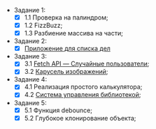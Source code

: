 - Задание 1:
  - [x] 1.1 Проверка на палиндром;
  - [x] 1.2 FizzBuzz;
  - [x] 1.3 Разбиение массива на части;
 
- Задание 2:
  - [x] [Приложение для списка дел](url)
 
- Задание 3:
  - [x] 3.1 [Fetch API — Случайные пользователи](https://pakhomovivan.github.io/SkillsRockTest/Task_3/Task_3.1_Async/);
  - [x] 3.2 [Карусель изображений](https://pakhomovivan.github.io/SkillsRockTest/Task_3/Task_3.2_Gallery/);

- Задание 4:
  - [x] 4.1 Реализация простого калькулятора;
  - [x] 4.2 [Система управления библиотекой]([url](https://pakhomovivan.github.io/React-Redux-ReduxToolkit/));
 
- Задание 5:
  - [x] 5.1 Функция debounce;
  - [x] 5.2 Глубокое клонирование объекта;
